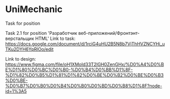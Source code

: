 # UniMechanic

Task for position

Task 2.1 for position 'Разработчик веб-приложений/Фронтэнт-верстальщик HTML'
Link to task: https://docs.google.com/document/d/1rciG4uHU2B5N8b7VjThHVZNCYHi_uTKu2DYH6YpRlOo/edit

Link to design: https://www.figma.com/file/oH1XMoId33T2lGH0ZenGHx/%D0%A4%D0%BE%D1%80%D0%BC%D0%B0-%D0%B4%D0%BB%D1%8F-%D1%82%D0%B5%D1%81%D1%82%D0%BE%D0%B2%D0%BE%D0%B3%D0%BE-%D0%B7%D0%B0%D0%B4%D0%B0%D0%BD%D0%B8%D1%8F?node-id=1%3A5
